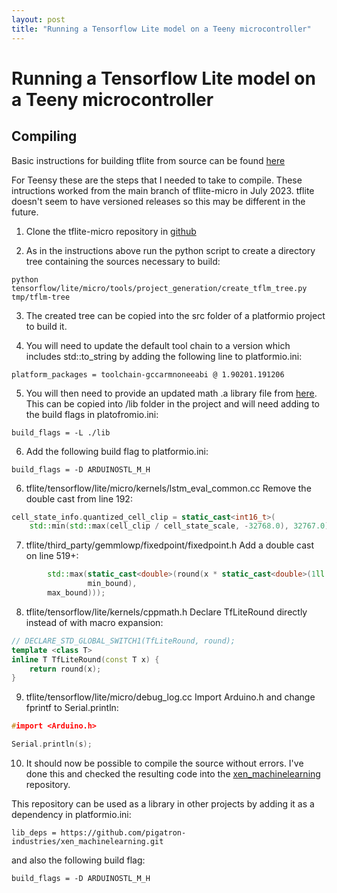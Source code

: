 ```yaml
---
layout: post
title: "Running a Tensorflow Lite model on a Teeny microcontroller"
---
```

# Running a Tensorflow Lite model on a Teeny microcontroller


## Compiling

Basic instructions for building tflite from source can be found [here](https://github.com/tensorflow/tflite-micro/blob/main/tensorflow/lite/micro/docs/new_platform_support.md) 

For Teensy these are the steps that I needed to take to compile. These intructions worked from the main branch of tflite-micro in July 2023. tflite doesn't seem to have versioned releases so this may be different in the future. 

1. Clone the tflite-micro repository in [github](https://github.com/tensorflow/tflite-micro/tree/main)

2. As in the instructions above run the python script to create a directory tree containing the sources necessary to build:

```
python tensorflow/lite/micro/tools/project_generation/create_tflm_tree.py tmp/tflm-tree
```

3. The created tree can be copied into the src folder of a platformio project to build it.

4. You will need to update the default tool chain to a version which includes std::to_string by adding the following line to platformio.ini:

```
platform_packages = toolchain-gccarmnoneeabi @ 1.90201.191206
```

5. You will then need to provide an updated math .a library file from [here](https://github.com/ARM-software/CMSIS_4/blob/master/CMSIS/Lib/GCC/libarm_cortexM7lfsp_math.a). 
This can be copied into /lib folder in the project and will need adding to the build flags in platofromio.ini:

```
build_flags = -L ./lib
```

6. Add the following build flag to platformio.ini:

```
build_flags = -D ARDUINOSTL_M_H
```

6. tflite/tensorflow/lite/micro/kernels/lstm_eval_common.cc
Remove the double cast from line 192:
```c++
cell_state_info.quantized_cell_clip = static_cast<int16_t>(
    std::min(std::max(cell_clip / cell_state_scale, -32768.0), 32767.0));
```

7. tflite/third_party/gemmlowp/fixedpoint/fixedpoint.h
Add a double cast on line 519+:
```c++
        std::max(static_cast<double>(round(x * static_cast<double>(1ll << kFractionalBits))),
                 min_bound),
        max_bound)));
```

8. tflite/tensorflow/lite/kernels/cppmath.h
Declare TfLiteRound directly instead of with macro expansion:
```c++
// DECLARE_STD_GLOBAL_SWITCH1(TfLiteRound, round);
template <class T>                                
inline T TfLiteRound(const T x) {                    
    return round(x); 
}
```

9. tflite/tensorflow/lite/micro/debug_log.cc
Import Arduino.h and change fprintf to Serial.println:
```c++
#import <Arduino.h>
```
```c++
Serial.println(s);
```

10. It should now be possible to compile the source without errors. I've done this and checked the resulting code into the [xen_machinelearning](https://github.com/pigatron-industries/xen_machinelearning) repository.

This repository can be used as a library in other projects by adding it as a dependency in platformio.ini:

```
lib_deps = https://github.com/pigatron-industries/xen_machinelearning.git
```

and also the following build flag:

```
build_flags = -D ARDUINOSTL_M_H
```



